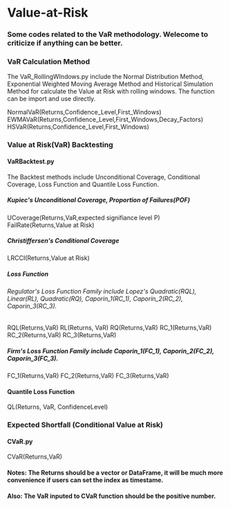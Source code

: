 # Value-at-Risk
### Some codes related to the VaR methodology. Welecome to criticize if anything can be better.
### VaR Calculation Method
The VaR_RollingWIndows.py include the Normal Distribution Method, Exponential Weighted Moving Average Method and Historical Simulation Method for calculate the Value at Risk with rolling windows.
The function can be import and use directly.

NormalVaR(Returns,Confidence_Level,First_Windows)\
EWMAVaR(Returns,Confidence_Level,First_Windows,Decay_Factors)\
HSVaR(Returns,Confidence_Level,First_Windows)
### Value at Risk(VaR) Backtesting
#### VaRBacktest.py
The Backtest methods include Unconditional Coverage, Conditional Coverage, Loss Function and Quantile Loss Function.
##### Kupiec's Unconditional Coverage, Proportion of Failures(POF)
UCoverage(Returns,VaR,expected signifiance level P)
FailRate(Returns,Value at Risk)
##### Christiffersen's Conditional Coverage
LRCCI(Returns,Value at Risk)
##### Loss Function
###### Regulator's Loss Function Family include Lopez's Quadratic(RQL), Linear(RL), Quadratic(RQ), Caporin_1(RC_1), Caporin_2(RC_2), Caporin_3(RC_3).
RQL(Returns,VaR)
RL(Returns, VaR)
RQ(Returns,VaR)
RC_1(Returns,VaR)
RC_2(Returns,VaR)
RC_3(Returns,VaR)
##### Firm's Loss Function Family include Caporin_1(FC_1), Caporin_2(FC_2), Caporin_3(FC_3).
FC_1(Returns,VaR)
FC_2(Returns,VaR)
FC_3(Returns,VaR)
#### Quantile Loss Function
QL(Returns, VaR, ConfidenceLevel)
### Expected Shortfall (Conditional Value at Risk)
#### CVaR.py
CVaR(Returns,VaR)
#### Notes: The Returns should be a vector or DataFrame, it will be much more convenience if users can set the index as timestame.
#### Also: The VaR inputed to CVaR function should be the positive number.
